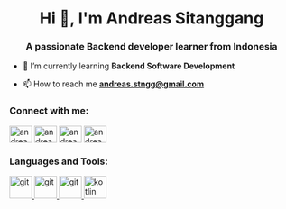 <h1 align="center">Hi 👋, I'm Andreas Sitanggang</h1>
<h3 align="center">A passionate Backend developer learner from Indonesia</h3>


- 🌱 I’m currently learning **Backend Software Development**

- 📫 How to reach me **andreas.stngg@gmail.com**

<h3 align="left">Connect with me:</h3>
<p align="left">
<a href="https://linkedin.com/in/andreas-sitanggang" target="blank"><img align="center" src="https://raw.githubusercontent.com/rahuldkjain/github-profile-readme-generator/master/src/images/icons/Social/linked-in-alt.svg" alt="andreas-sitanggang" height="30" width="40" /></a>
<a href="https://twitter.com/andreassstg" target="blank"><img align="center" src="https://raw.githubusercontent.com/rahuldkjain/github-profile-readme-generator/master/src/images/icons/Social/twitter.svg" alt="andreassstg" height="30" width="40" /></a>
<a href="https://fb.com/andreassstg" target="blank"><img align="center" src="https://raw.githubusercontent.com/rahuldkjain/github-profile-readme-generator/master/src/images/icons/Social/facebook.svg" alt="andreas sitanggang" height="30" width="40" /></a>
<a href="https://instagram.com/andreassstg" target="blank"><img align="center" src="https://raw.githubusercontent.com/rahuldkjain/github-profile-readme-generator/master/src/images/icons/Social/instagram.svg" alt="andreassstg" height="30" width="40" /></a>
</p>

<h3 align="left">Languages and Tools:</h3>
<p align="left"> <a href="https://www.java.com/en/" target="_blank"> <img src="https://www.vectorlogo.zone/logos/java/java-icon.svg" alt="git" width="40" height="40"/> </a> <a href="https://spring.io/" target="_blank"> <img src="https://www.vectorlogo.zone/logos/springio/springio-icon.svg" alt="git" width="40" height="40"/> </a> <a href="https://git-scm.com/" target="_blank"> <img src="https://www.vectorlogo.zone/logos/git-scm/git-scm-icon.svg" alt="git" width="40" height="40"/> </a> <a href="https://kotlinlang.org" target="_blank"> <img src="https://www.vectorlogo.zone/logos/kotlinlang/kotlinlang-icon.svg" alt="kotlin" width="40" height="40"/> </a> </p>

